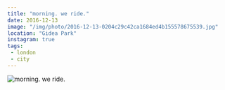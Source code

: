 ```yaml
---
title: "morning. we ride."
date: 2016-12-13
image: "/img/photo/2016-12-13-0204c29c42ca1684ed4b155578675539.jpg"
location: "Gidea Park"
instagram: true
tags:
 - london
 - city
---
```


![morning. we ride.](/img/photo/2016-12-13-0204c29c42ca1684ed4b155578675539.jpg)
